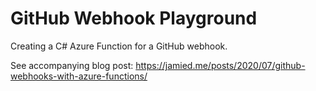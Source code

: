 # GitHub Webhook Playground

Creating a C# Azure Function for a GitHub webhook.

See accompanying blog post: https://jamied.me/posts/2020/07/github-webhooks-with-azure-functions/